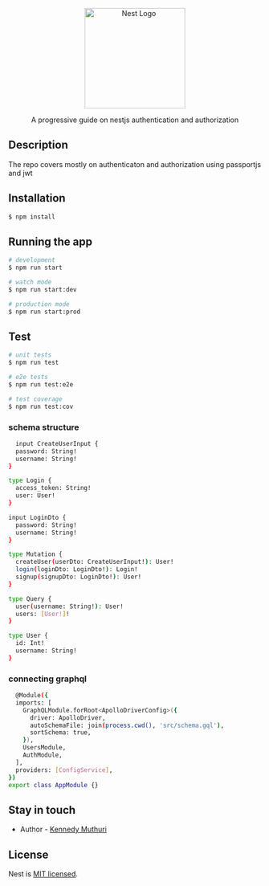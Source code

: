 <p align="center">
  <a href="http://nestjs.com/" target="blank"><img src="https://nestjs.com/img/logo-small.svg" width="200" alt="Nest Logo" /></a>
</p>

  <p align="center">A progressive guide on nestjs authentication and authorization</p>
    <p align="center">

## Description

The repo covers mostly on authenticaton and authorization using passportjs and jwt

## Installation

```bash
$ npm install
```

## Running the app

```bash
# development
$ npm run start

# watch mode
$ npm run start:dev

# production mode
$ npm run start:prod
```

## Test

```bash
# unit tests
$ npm run test

# e2e tests
$ npm run test:e2e

# test coverage
$ npm run test:cov
```

### schema structure

```bash
  input CreateUserInput {
  password: String!
  username: String!
}

type Login {
  access_token: String!
  user: User!
}

input LoginDto {
  password: String!
  username: String!
}

type Mutation {
  createUser(userDto: CreateUserInput!): User!
  login(loginDto: LoginDto!): Login!
  signup(signupDto: LoginDto!): User!
}

type Query {
  user(username: String!): User!
  users: [User!]!
}

type User {
  id: Int!
  username: String!
}
```

### connecting graphql

```bash
  @Module({
  imports: [
    GraphQLModule.forRoot<ApolloDriverConfig>({
      driver: ApolloDriver,
      autoSchemaFile: join(process.cwd(), 'src/schema.gql'),
      sortSchema: true,
    }),
    UsersModule,
    AuthModule,
  ],
  providers: [ConfigService],
})
export class AppModule {}

```

## Stay in touch

- Author - [Kennedy Muthuri](https://muthuri.vercel.app/)

## License

Nest is [MIT licensed](LICENSE).

